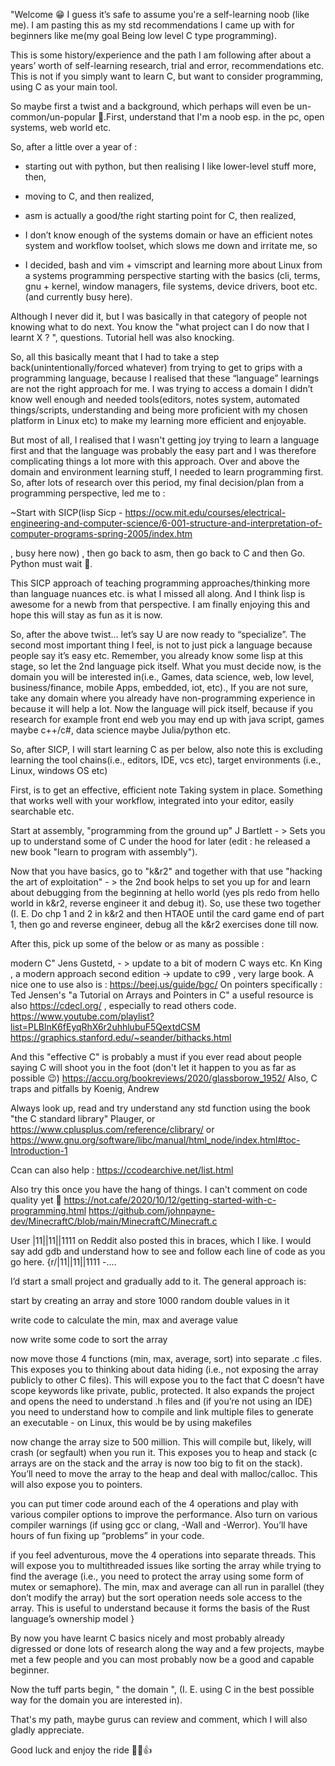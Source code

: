"Welcome 😁 I guess it’s safe to assume you're a self-learning noob (like me). I am pasting this as my std recommendations I came up with for beginners like me(my goal Being low level C type programming).

This is some history/experience and the path I am following after about a years’ worth of self-learning research, trial and error, recommendations etc. This is not if you simply want to learn C, but want to consider programming, using C as your main tool. 

So maybe first a twist and a background, which perhaps will even be un-common/un-popular 🙈.First, understand that I'm a noob esp. in the pc, open systems, web world etc.

So, after a little over a year of :

- starting out with python, but then realising I like lower-level stuff more, then,

- moving to C, and then realized,

- asm is actually a good/the right starting point for C, then realized,

- I don’t know enough of the systems domain or have an efficient notes system and workflow toolset, which slows me down and irritate me, so

- I decided, bash and vim + vimscript and learning more about Linux from a systems programming perspective starting with the basics (cli, terms, gnu + kernel, window managers, file systems, device drivers, boot etc. (and currently busy here). 

Although I never did it, but I was basically in that category of people not knowing what to do next. You know the "what project can I do now that I learnt X ? ", questions. Tutorial hell was also knocking.

So, all this basically meant that I had to take a step back(unintentionally/forced whatever) from trying to get to grips with a programming language, because I realised that these “language” learnings are not the right approach for me. I was trying to access a domain I didn’t know well enough and needed tools(editors, notes system, automated things/scripts, understanding and being more proficient with my chosen platform in Linux etc) to make my learning more efficient and enjoyable.

But most of all, I realised that I wasn't getting joy trying to learn a language first and that the language was probably the easy part and I was therefore complicating things a lot more with this approach. Over and above the domain and environment learning stuff, I needed to learn programming first. So, after lots of research over this period, my final decision/plan from a programming perspective, led me to :

~Start with SICP(lisp Sicp - https://ocw.mit.edu/courses/electrical-engineering-and-computer-science/6-001-structure-and-interpretation-of-computer-programs-spring-2005/index.htm

, busy here now) , then go back to asm, then go back to C and then Go. Python must wait 🤔.

This SICP approach of teaching programming approaches/thinking more than language nuances etc. is what I missed all along. And I think lisp is awesome for a newb from that perspective. I am finally enjoying this and hope this will stay as fun as it is now.

So, after the above twist... let’s say U are now ready to “specialize”. The second most important thing I feel, is not to just pick a language because people say it’s easy etc. Remember, you already know some lisp at this stage, so let the 2nd language pick itself. What you must decide now, is the domain you will be interested in(i.e., Games, data science, web, low level, business/finance, mobile Apps, embedded, iot, etc)., If you are not sure, take any domain where you already have non-programming experience in because it will help a lot. Now the language will pick itself, because if you research for example front end web you may end up with java script, games maybe c++/c#, data science maybe Julia/python etc.

So, after SICP, I will start learning C as per below, also note this is excluding learning the tool chains(i.e., editors, IDE, vcs etc), target environments (i.e., Linux, windows OS etc) 

First, is to get an effective, efficient note Taking system in place. Something that works well with your workflow, integrated into your editor, easily searchable etc.

Start at assembly, "programming from the ground up" J Bartlett - > Sets you up to understand some of C under the hood for later (edit : he released a new book "learn to program with assembly").

Now that you have basics, go to "k&r2" and together with that use "hacking the art of exploitation" - > the 2nd book helps to set you up for and learn about debugging from the beginning at hello world (yes pls redo from hello world in k&r2, reverse engineer it and debug it). So, use these two together (I. E. Do chp 1 and 2 in k&r2 and then HTAOE until the card game end of part 1,  then go and reverse engineer, debug all the k&r2 exercises done till now. 

After this, pick up some of the below or as many as possible :

modern C" Jens Gustetd, - > update to a bit of modern C ways etc. Kn King , a modern approach second edition -> update to c99 , very large book. A nice one to use also is : https://beej.us/guide/bgc/ On pointers specifically : Ted Jensen's "a Tutorial on Arrays and Pointers in C" a useful resource is also https://cdecl.org/ , especially to read others code. https://www.youtube.com/playlist?list=PLBlnK6fEyqRhX6r2uhhlubuF5QextdCSM https://graphics.stanford.edu/~seander/bithacks.html

And this "effective C" is probably a must if you ever read about people saying C will shoot you in the foot (don't let it happen to you as far as possible 😉) https://accu.org/bookreviews/2020/glassborow_1952/ Also, C traps and pitfalls by Koenig, Andrew

Always look up, read and try understand any std function using the book "the C standard library" Plauger, or https://www.cplusplus.com/reference/clibrary/  or https://www.gnu.org/software/libc/manual/html_node/index.html#toc-Introduction-1

Ccan can also help : https://ccodearchive.net/list.html

Also try this once you have the hang of things. I can't comment on code quality yet 😬 https://not.cafe/2020/10/12/getting-started-with-c-programming.html https://github.com/johnpayne-dev/MinecraftC/blob/main/MinecraftC/Minecraft.c

User  |11||11||1111 on Reddit also posted this in braces, which I like. I would say add gdb and understand how to see and follow each line of code as you go here. {r/|11||11||1111 -....

I’d start a small project and gradually add to it. The general approach is:

start by creating an array and store 1000 random double values in it

write code to calculate the min, max and average value

now write some code to sort the array

now move those 4 functions (min, max, average, sort) into separate .c files. This exposes you to thinking about data hiding (i.e., not exposing the array publicly to other C files). This will expose you to the fact that C doesn’t have scope keywords like private, public, protected. It also expands the project and opens the need to understand .h files and (if you’re not using an IDE) you need to understand how to compile and link multiple files to generate an executable - on Linux, this would be by using makefiles

now change the array size to 500 million. This will compile but, likely, will crash (or segfault) when you run it. This exposes you to heap and stack (c arrays are on the stack and the array is now too big to fit on the stack). You’ll need to move the array to the heap and deal with malloc/calloc. This will also expose you to pointers.

you can put timer code around each of the 4 operations and play with various compiler options to improve the performance. Also turn on various compiler warnings (if using gcc or clang, -Wall and -Werror). You’ll have hours of fun fixing up “problems” in your code.

if you feel adventurous, move the 4 operations into separate threads. This will expose you to multithreaded issues like sorting the array while trying to find the average (i.e., you need to protect the array using some form of mutex or semaphore). The min, max and average can all run in parallel (they don’t modify the array) but the sort operation needs sole access to the array. This is useful to understand because it forms the basis of the Rust language’s ownership model }

By now you have learnt C basics nicely and most probably already digressed or done lots of research along the way and a few projects, maybe met a few people and you can most probably now be a good and capable beginner.

Now the tuff parts begin, " the domain ", (I. E. using C in the best possible way for the domain you are interested in).

That's my path, maybe gurus can review and comment, which I will also gladly appreciate.

Good luck and enjoy the ride 🙏🏽👍